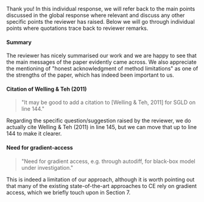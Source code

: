 Thank you! In this individual response, we will refer back to the main points discussed in the global response where relevant and discuss any other specific points the reviewer has raised. Below we will go through individual points where quotations trace back to reviewer remarks.

#### Summary

The reviewer has nicely summarised our work and we are happy to see that the main messages of the paper evidently came across. We also appreciate the mentioning of "honest acknowledgment of method limitations" as one of the strengths of the paper, which has indeed been important to us. 

#### Citation of Welling \& Teh (2011)

> "It may be good to add a citation to [Welling & Teh, 2011] for SGLD on line 144."

Regarding the specific question/suggestion raised by the reviewer, we do actually cite Welling \& Teh (2011) in line 145, but we can move that up to line 144 to make it clearer. 

#### Need for gradient-access

> "Need for gradient access, e.g. through autodiff, for black-box model under investigation."

This is indeed a limitation of our approach, although it is worth pointing out that many of the existing state-of-the-art approaches to CE rely on gradient access, which we briefly touch upon in Section 7.